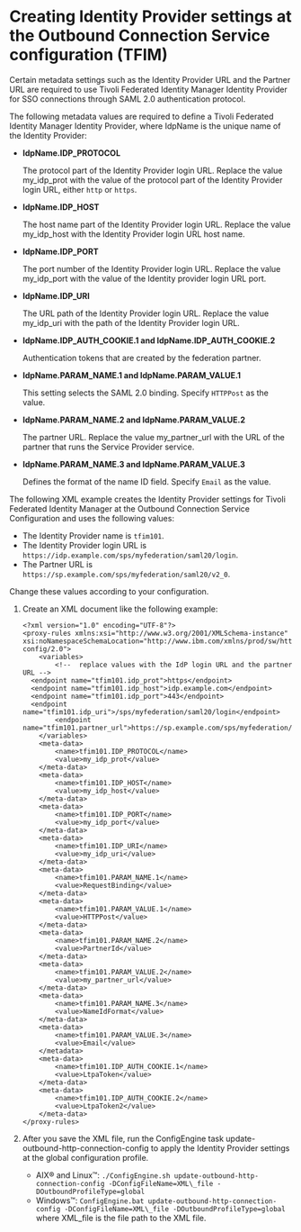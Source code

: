 # Creating Identity Provider settings at the Outbound Connection Service configuration (TFIM)

Certain metadata settings such as the Identity Provider URL and the Partner URL are required to use Tivoli Federated Identity Manager Identity Provider for SSO connections through SAML 2.0 authentication protocol.

The following metadata values are required to define a Tivoli Federated Identity Manager Identity Provider, where IdpName is the unique name of the Identity Provider:

-   **IdpName.IDP_PROTOCOL**

    The protocol part of the Identity Provider login URL. Replace the value my_idp_prot with the value of the protocol part of the Identity Provider login URL, either `http` or `https`.

-   **IdpName.IDP_HOST**

    The host name part of the Identity Provider login URL. Replace the value my_idp_host with the Identity Provider login URL host name.

-   **IdpName.IDP_PORT**

    The port number of the Identity Provider login URL. Replace the value my_idp_port with the value of the Identity provider login URL port.

-   **IdpName.IDP_URI**

    The URL path of the Identity Provider login URL. Replace the value my_idp_uri with the path of the Identity Provider login URL.

-   **IdpName.IDP_AUTH_COOKIE.1 and IdpName.IDP_AUTH_COOKIE.2**

    Authentication tokens that are created by the federation partner.

-   **IdpName.PARAM_NAME.1 and IdpName.PARAM_VALUE.1**

    This setting selects the SAML 2.0 binding. Specify `HTTPPost` as the value.

-   **IdpName.PARAM_NAME.2 and IdpName.PARAM_VALUE.2**

    The partner URL. Replace the value my_partner_url with the URL of the partner that runs the Service Provider service.

-   **IdpName.PARAM_NAME.3 and IdpName.PARAM_VALUE.3**

    Defines the format of the name ID field. Specify `Email` as the value.


The following XML example creates the Identity Provider settings for Tivoli Federated Identity Manager at the Outbound Connection Service Configuration and uses the following values:

-   The Identity Provider name is `tfim101`.
-   The Identity Provider login URL is `https://idp.example.com/sps/myfederation/saml20/login`.
-   The Partner URL is `https://sp.example.com/sps/myfederation/saml20/v2_0`.

Change these values according to your configuration.

1.  Create an XML document like the following example:

    ```
    <?xml version="1.0" encoding="UTF-8"?>
    <proxy-rules xmlns:xsi="http://www.w3.org/2001/XMLSchema-instance" 
    xsi:noNamespaceSchemaLocation="http://www.ibm.com/xmlns/prod/sw/http/outbound/proxy-config/2.0">
    	<variables>
    		<!--  replace values with the IdP login URL and the partner URL -->
      <endpoint name="tfim101.idp_prot">https</endpoint>
      <endpoint name="tfim101.idp_host">idp.example.com</endpoint>
      <endpoint name="tfim101.idp_port">443</endpoint>
      <endpoint name="tfim101.idp_uri">/sps/myfederation/saml20/login</endpoint>
    		<endpoint name="tfim101.partner_url">https://sp.example.com/sps/myfederation/saml20/v2_0</endpoint>
    	</variables>
    	<meta-data>
    		<name>tfim101.IDP_PROTOCOL</name>
    		<value>my_idp_prot</value>
    	</meta-data>
    	<meta-data>
    		<name>tfim101.IDP_HOST</name>
    		<value>my_idp_host</value>
    	</meta-data>
    	<meta-data>
    		<name>tfim101.IDP_PORT</name>
    		<value>my_idp_port</value>
    	</meta-data>
    	<meta-data>
    		<name>tfim101.IDP_URI</name>
    		<value>my_idp_uri</value>
    	</meta-data>
    	<meta-data>
    		<name>tfim101.PARAM_NAME.1</name>
    		<value>RequestBinding</value>
    	</meta-data>
    	<meta-data>
    		<name>tfim101.PARAM_VALUE.1</name>
    		<value>HTTPPost</value>
    	</meta-data>
    	<meta-data>
    		<name>tfim101.PARAM_NAME.2</name>
    		<value>PartnerId</value>
    	</meta-data>
    	<meta-data>
    		<name>tfim101.PARAM_VALUE.2</name>
    		<value>my_partner_url</value>
    	</meta-data>
    	<meta-data>
    		<name>tfim101.PARAM_NAME.3</name>
    		<value>NameIdFormat</value>
    	</meta-data>
    	<meta-data>
    		<name>tfim101.PARAM_VALUE.3</name>
    		<value>Email</value>
    	</metadata>
    	<meta-data>
    		<name>tfim101.IDP_AUTH_COOKIE.1</name>
    		<value>LtpaToken</value>
    	</meta-data>
    	<meta-data>
    		<name>tfim101.IDP_AUTH_COOKIE.2</name>
    		<value>LtpaToken2</value>
    	</meta-data>
    </proxy-rules>						
    ```

2.  After you save the XML file, run the ConfigEngine task update-outbound-http-connection-config to apply the Identity Provider settings at the global configuration profile.

    -   AIX® and Linux™: `./ConfigEngine.sh update-outbound-http-connection-config -DConfigFileName=XML\_file -DOutboundProfileType=global`
    -   Windows™: `ConfigEngine.bat update-outbound-http-connection-config -DConfigFileName=XML\_file -DOutboundProfileType=global`
    where XML_file is the file path to the XML file.



